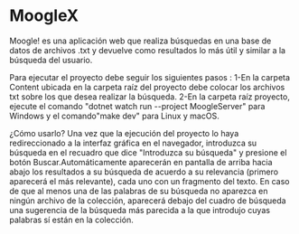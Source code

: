 # MoogleX
Moogle! es una aplicación web que realiza búsquedas en una base de datos de archivos .txt y devuelve como resultados lo más útil y similar a la búsqueda del usuario.

Para ejecutar el proyecto debe seguir los siguientes pasos : 1-En la carpeta Content ubicada en la carpeta raíz del proyecto debe colocar los archivos txt sobre los que desea realizar la búsqueda. 2-En la carpeta raíz proyecto, ejecute el comando "dotnet watch run --project MoogleServer" para Windows y el comando"make dev" para Linux y macOS.

¿Cómo usarlo? Una vez que la ejecución del proyecto lo haya redireccionado a la interfaz gráfica en el navegador, introduzca su búsqueda en el recuadro que dice "Introduzca su búsqueda" y presione el botón Buscar.Automáticamente aparecerán en pantalla de arriba hacia abajo los resultados a su búsqueda de acuerdo a su relevancia (primero aparecerá el más relevante), cada uno con un fragmento del texto. En caso de que al menos una de las palabras de su búsqueda no aparezca en ningún archivo de la colección, aparecerá debajo del cuadro de búsqueda una sugerencia de la búsqueda más parecida a la que introdujo cuyas palabras sí están en la colección.
